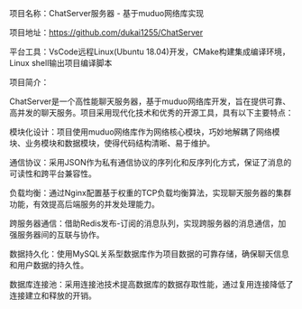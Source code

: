 项目名称：ChatServer服务器 - 基于muduo网络库实现

项目地址：https://github.com/dukai1255/ChatServer

平台工具：VsCode远程Linux(Ubuntu 18.04)开发，CMake构建集成编译环境，Linux shell输出项目编译脚本

项目简介：

ChatServer是一个高性能聊天服务器，基于muduo网络库开发，旨在提供可靠、高并发的聊天服务。项目采用现代化技术和优秀的开源工具，具有以下主要特点：

模块化设计：项目使用muduo网络库作为网络核心模块，巧妙地解耦了网络模块、业务模块和数据模块，使得代码结构清晰、易于维护。

通信协议：采用JSON作为私有通信协议的序列化和反序列化方式，保证了消息的可读性和跨平台兼容性。

负载均衡：通过Nginx配置基于权重的TCP负载均衡算法，实现聊天服务器的集群功能，有效提高后端服务的并发处理能力。

跨服务器通信：借助Redis发布-订阅的消息队列，实现跨服务器的消息通信，加强服务器间的互联与协作。

数据持久化：使用MySQL关系型数据库作为项目数据的可靠存储，确保聊天信息和用户数据的持久性。

数据库连接池：采用连接池技术提高数据库的数据存取性能，通过复用连接降低了连接建立和释放的开销。



